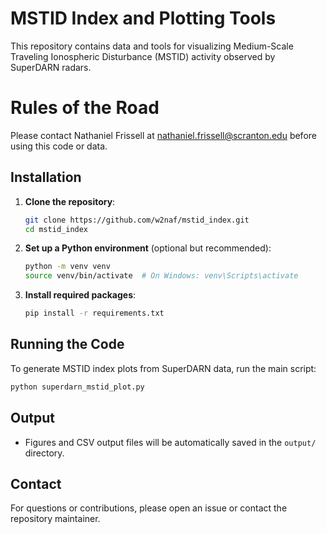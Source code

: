 # MSTID Index and Plotting Tools

This repository contains data and tools for visualizing Medium-Scale Traveling Ionospheric Disturbance (MSTID) activity observed by SuperDARN radars.

# Rules of the Road
Please contact Nathaniel Frissell at nathaniel.frissell@scranton.edu before using this code or data.

## Installation

1. **Clone the repository**:
   ```bash
   git clone https://github.com/w2naf/mstid_index.git
   cd mstid_index
   ```

2. **Set up a Python environment** (optional but recommended):
   ```bash
   python -m venv venv
   source venv/bin/activate  # On Windows: venv\Scripts\activate
   ```

3. **Install required packages**:
   ```bash
   pip install -r requirements.txt
   ```

## Running the Code

To generate MSTID index plots from SuperDARN data, run the main script:

```bash
python superdarn_mstid_plot.py
```

## Output

- Figures and CSV output files will be automatically saved in the `output/` directory.

## Contact

For questions or contributions, please open an issue or contact the repository maintainer.